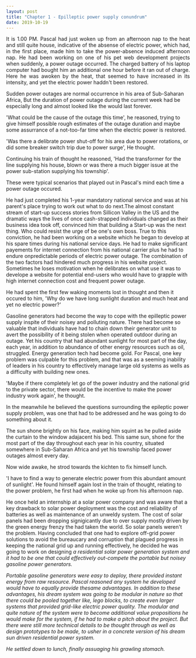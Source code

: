 ```yaml
---
layout: post
title: "Chapter 1 - Epilleptic power supply conundrum"
date: 2019-10-19
---
```

<p align="justify"></p>
<p align="justify">
It is 1.00 PM. Pascal had just woken up from an afternoon nap to the heat and still quite house, indicative of the absense 
of electric power, which had, in the first place, made him to take the power-absence induced afternoon nap. He had been 
working on one of his pet web development projects when suddenly, a power outage occurred. The charged battery of his laptop computer had bought him an additional one hour before it ran out of charge. Here he was awoken by the heat, that seemed to have increased in its intensity, and yet the electric power haddn't been restored.

Sudden power outages are normal occurrence in his area of Sub-Saharan Africa, But the duration of power outage during the current week had be especially long and almost looked like the would last forever. 

'What could be the cause of the outage this time', he reasoned, trying to give himself possible rough estimates of the outage duration and maybe some assurrance of a not-too-far time when the electric power is restored. 

'Was there a delibrate power shut-off for his area due to power rotations, or did some breaker switch trip due to power surge', He thought. 

Continuing his train of thought he reasoned, 'Had the transformer for the line supplying his house, blown or was there a much bigger issue at the power sub-station supplying his township'. 

These were typical scenarios that played out in Pascal's mind each time a power outage occured. 

He had just completed his 1-year mandatory national service and was at his parent's place trying to work out what to do next.The almost constant stream of start-up success stories from Sillicon Valley in the US and the dramatic ways the lives of once cash-strapped individuals changed as their business idea took off, convinced him that building a Start-up was the next thing. Who could resist the urge of be one's own boss. True to this conviction, he had been working on a website which he began to develop at his spare times during his national service days. He had to make significant payements for internet connection from his national carrier plus he had to endure onpredictable periods of electric power outage. The combination of the two factors had hindered much progress in his website  project. Sometimes he loses motivation when he delibrates on what use it was to develope a website for potential end-users who would have to grapple with high internet connection cost and frequent power  outage.

He had spent the first few waking moments lost in thought and then it occured to him, 'Why do we have long sunlight duration and much heat and yet no electric power?' 

Gasoline generators had become the way to cope with the epilleptic power supply inspite of their noisey and polluting nature. There had become so valuable that individuals have had to chain down their generator unit to avert the possibility of it being stolen when operated outdoor during an outage. Yet his country that had abundant sunlight for most part of the day, each year, in addition to abundance of other energy resources such as oil, struggled. Energy generation tech had become gold. For Pascal, one key problem was culpable for this problem, and that was as a seeming inability of leaders in his country to effectively manage large old systems as wells as a difficulty with building new ones. 

'Maybe if there completely let go of the power industry and the national grid to the private sector, there would be the incentive to make the power industry work again', he thought. 

In the meanwhile he believed the questions surrounding the epileptic power supply problem, was one that had to be addressed and he was going to do something about it.

The sun shone brightly on his face, making him squint as he pulled aside the curtain to the window adajacent his bed. This same sun, shone for the most part of the day throughout each year in his country, situated somewhere in Sub-Saharan Africa and yet his township faced power outages almost every day. 

Now wide awake, he strod towards the kichten to fix himself lunch. 

'I have to find a way to generate electric power from this abundant amount of sunlight'. He found himself again lost in the train of thought, relating to the power problem, he first had when he woke up from his afternoon nap. 

He once held an internship at a solar power company and was aware that a key drawback to solar power deployment was the cost and reliability of batteries as well as maintenance of an unweldy system. The cost of solar panels had been dropping signigicantly due to over supply mostly driven by the green energy frenzy the had taken the world. So solar panels weren't the problem. Having concluded that one had to explore off-grid power solutions to avoid the bureaucary and corruption that plagued progress in keeping the national grid up and running effectively, he decided he was going to work on designing <em>a residential solar power generation system<em> and <em>it had to be one that could effectively out-compete the portable but noisey gasoline power generators</em>. 

Portable gasoline generators were easy to deploy, there provided instant energy from raw resource. Pascal reasoned any system he developed would have to equally provide thesame advantages. In addition to these advantages, <em>his dream system was going to be modular in nature so that there could be pooled together like, lego blocks, to create even larger systems that provided grid-like electric power quality</em>. The modular and quite nature of the system were to become additional value propositions he would make for the system, if he had to make a pitch  about the project. But there were still more technical details to be thought through as well as design prototypes to be made, to usher in a concrete version of his dream sun driven residential power system.

He settled down to lunch, finally assuaging his grawling stomach.
</p>

